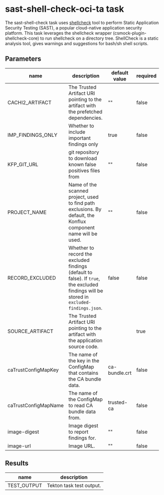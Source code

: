 # sast-shell-check-oci-ta task

The sast-shell-check task uses [shellcheck](https://www.shellcheck.net/) tool to perform Static Application Security Testing (SAST), a popular cloud-native application security platform. This task leverages the shellcheck wrapper (csmock-plugin-shellcheck-core) to run shellcheck on a directory tree.
ShellCheck is a static analysis tool, gives warnings and suggestions for bash/sh shell scripts.

## Parameters
|name|description|default value|required|
|---|---|---|---|
|CACHI2_ARTIFACT|The Trusted Artifact URI pointing to the artifact with the prefetched dependencies.|""|false|
|IMP_FINDINGS_ONLY|Whether to include important findings only|true|false|
|KFP_GIT_URL|git repository to download known false positives files from|""|false|
|PROJECT_NAME|Name of the scanned project, used to find path exclusions. By default, the Konflux component name will be used.|""|false|
|RECORD_EXCLUDED|Whether to record the excluded findings (default to false). If `true`, the excluded findings will be stored in `excluded-findings.json`. |false|false|
|SOURCE_ARTIFACT|The Trusted Artifact URI pointing to the artifact with the application source code.||true|
|caTrustConfigMapKey|The name of the key in the ConfigMap that contains the CA bundle data.|ca-bundle.crt|false|
|caTrustConfigMapName|The name of the ConfigMap to read CA bundle data from.|trusted-ca|false|
|image-digest|Image digest to report findings for.|""|false|
|image-url|Image URL.|""|false|

## Results
|name|description|
|---|---|
|TEST_OUTPUT|Tekton task test output.|

